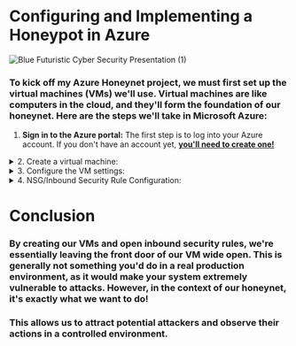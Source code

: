 # Configuring and Implementing a Honeypot in Azure

![Blue Futuristic Cyber Security Presentation (1)](https://github.com/cesarias/Secure_Cloud/assets/126536570/059b4996-aead-4b0f-b244-122f13ff70b1)

### To kick off my Azure Honeynet project, we must first set up the virtual machines (VMs) we'll use. Virtual machines are like computers in the cloud, and they'll form the foundation of our honeynet. Here are the steps we'll take in Microsoft Azure:

1. **Sign in to the Azure portal:** The first step is to log into your Azure account. If you don't have an account yet, **[you'll need to create one!](https://portal.azure.com)**

<details close> 
<summary> 2. Create a virtual machine: </summary>




- Once you're in the Azure portal, navigate to the 'Virtual machines' section. 
  
  ![azure portal](https://github.com/AmiliaSalva/Azure-VM-Prep/assets/132176058/89174131-d43a-444b-b3f9-e4b7972d0041)

  
  
- Click on 'Create', then 'Virtual machine'. This is where we'll set up our new VM!
  
 
  ![VM create](https://github.com/AmiliaSalva/Azure-VM-Prep/assets/132176058/f8cc721b-2439-4390-9552-06a51b996918)
  
  </details>
  
  
  <details close> 
<summary> 3. Configure the VM settings: </summary>
  
  - **Subscription and resource group:** We'll select our Azure subscription and resource group (Which is way to group and manage resources in Azure!). For the purpose of the project, I already created created a resource group called ```RG-Cyber-Lab2``` 
  
  - **Virtual Machine Name:** For the purpose of this project, I am going to name this VM, ```Lab-HoneyNet```

  - **Region:** For the purpose of this project, I am going to choose the region, ```(US) East US 2```
  
  - **Availability Options:** Being that the only purpose of this machine will be to act as a Honeypot, we do not require any form of availability, so I selected ```No infrastructure redundancy required```

  - **Image:** Select ```Windows 10 Pro, version 21H2 - x64 Gen2```
  
  ![VM create](https://github.com/AmiliaSalva/Azure-VM-Prep/assets/132176058/10525f40-6634-4cef-b519-0487d492c878)
  
  - **Networking**: When creating the virtual network, we will be leaving it to the default settings. For the purpose of this lab, I called mine ```Lab-VNet```.
  
  ![netowkr](https://github.com/AmiliaSalva/Azure-VM-Prep/assets/132176058/8fe63ac8-42a9-4bea-bab0-2575013c185c)


  </details>


<details close> 
<summary> 4. NSG/Inbound Security Rule Configuration: </summary>
 
  - **Navigate to the Network Security Group (NSG):** In the Azure portal, search for 'Network Security Groups' in the search bar at the top. Once there, select the NSG associated with your virtual machine.
  
  - **Create an inbound security rule:** Inside the NSG, you'll find a section for 'Inbound security rules'. This is where we control what kind of traffic is allowed to reach our VM. Click on 'Add' to create a new rule.
  - **Configure the rule:** We'll be prompted to input some details about our new rule.
  
  - **Source:** This defines where the incoming traffic is coming from. We can set this to ```Any``` to allow traffic from any location.
  
  - **Source port ranges:** This specifies the ports on the source (the computer initiating the connection) that are allowed. Again, we can set this to ```*``` or ```Any``` to allow all ports.

  - **Destination:** This defines where the traffic is going to. Since we want the traffic to reach our VM, we can set this to ```Any```.
  
  - **Destination port ranges:** This specifies the ports on our VM that are allowed to receive traffic. We can set this to ```*``` or ```Any``` to open all ports.
  
  - **Priority:** Setting priorities in Network Security Groups (NSGs) is an essential step. The priority determines the order in which rules are applied. Rules with lower priority numbers are processed before rules with higher priority numbers because the lower the number, the higher the priority. For the purpose of this lab, I set the priority to ```300``` to ensure that this honeypot functions as intended!

  - **Action:** We'll set this to ```Allow```, which means that traffic matching this rule will be allowed to reach our VM. 
  
 ![NSG](https://github.com/AmiliaSalva/Azure-VM-Prep/assets/132176058/feb1442a-8ee7-4c78-bb98-018858b85f99)

  
  - **Review & Create:** After i've input and configured all the details we need for this inbound rule, click 'Add' to create the rule. e
 
 
 
 
 
 
 
 
 
</details>

# Conclusion

### By creating our VMs and open inbound security rules, we're essentially leaving the front door of our VM wide open. This is generally not something you'd do in a real production environment, as it would make your system extremely vulnerable to attacks. However, in the context of our honeynet, it's exactly what we want to do!

### This allows us to attract potential attackers and observe their actions in a controlled environment.
 
